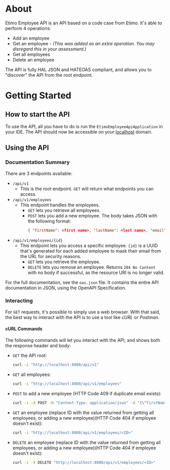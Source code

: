 # About
Etimo Employee API is an API based on a code case from Etimo. It's able to perform 4 operations:
* Add an employee
* Get an employee *- (This was added as an extra operation. You may disregard this in your assessment.)*
* Get all employees
* Delete an employee

The API is fully HAL JSON and HATEOAS compliant, and allows you to "discover" the API from the root endpoint.

# Getting Started
## How to start the API
To use the API, all you have to do is run the `EtimoEmployeeApiApplication` in your IDE. The API should now be accessible on your [localhost](http://localhost:8080/api/v1) domain.

## Using the API
### Documentation Summary
There are 3 endpoints available:
* `/api/v1`
  * This is the root endpoint. `GET` will return what endpoints you can access.
* `/api/v1/employees`
  * This endpoint handles the employees.
    * `GET` lets you retrieve all employees.
    * `POST` lets you add a new employee. The body takes JSON with the following format:
      ```json
      { "firstName": <first name>, "lastName": <last name>, "email": <email> }
* `/api/v1/employees/{id}`
  * This endpoint lets you access a specific employee. `{id}` is a UUID that's generated for each added employee to mask their email from the URL for security reasons.
    * `GET` lets you retrieve the employee.
    * `DELETE` lets you remove an employee. Returns `204 No Content` with no body if successful, as the resource URI is no longer valid.

For the full documentation, see the `oas.json` file. It contains the entire API documentation in JSON, using the OpenAPI Specification.

### Interacting
For `GET` requests, it's possible to simply use a web browser. With that said, the best way to interact with the API is to use a tool like *cURL* or *Postman*.

#### cURL Commands
The following commands will let you interact with the API, and shows both the response header and body:
* `GET` the API root:
    ```bash
    curl -i "http://localhost:8080/api/v1"
* `GET` all employees:
    ```bash
    curl -i "http://localhost:8080/api/v1/employees"
* `POST` to add a new employee (HTTP Code 409 if duplicate email exists):
    ```bash
    curl -i -X POST -H "Content-Type: application/json" -d "{\"firstName\": \"Gandalf\", \"lastName\": \"the Grey\", \"email\": \"gandalf@istari.org\"}" "http://localhost:8080/api/v1/employees"
* `GET` an employee (replace ID with the value returned from getting all employees, or adding a new employee)(HTTP Code 404 if employee doesn't exist):
    ```bash
    curl -i "http://localhost:8080/api/v1/employees/<ID>"
* `DELETE` an employee (replace ID with the value returned from getting all employees, or adding a new employee)(HTTP Code 404 if employee doesn't exist):
    ```bash
    curl -i -X DELETE "http://localhost:8080/api/v1/employees/<ID>"
